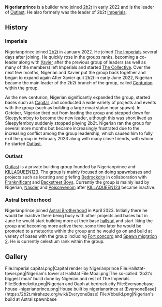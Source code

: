 **Nigerianprince** is a builder who joined [2b2t](https://2b2t.miraheze.org/wiki/2b2t) in early 2022 and is the leader of [Outlast](https://2b2t.miraheze.org/wiki/Outlast). He also formerly was the leader of 2b2t [Imperials](https://2b2t.miraheze.org/wiki/Imperials).

## History
### Imperials
Nigerianprince joined [2b2t](https://2b2t.miraheze.org/wiki/2b2t) in January 2022. He joined [The Imperials](https://2b2t.miraheze.org/wiki/The_Imperials) several days after joining. He quickly rose in the groups ranks, becoming a co-leader along with [Xavier](https://2b2t.miraheze.org/wiki/Xavier) after the previous group of leaders (as well as many of the members) left Imperials and started [The Collective](https://2b2t.miraheze.org/wiki/The_Collective). Over the next few months, Nigerian and Xavier put the group back together and began to expand again After Xavier quit 2b2t in early June 2022, Nigerian became the main leader of the 2b2t branch of the group, called [Centurion](https://2b2t.miraheze.org/wiki/The_Imperials#Server_Ranks) within the group.

As the new centurion, Nigerian significantly expanded the group, started bases such as [Capital](https://2b2t.miraheze.org/wiki/Capital), and conducted a wide variety of projects and events with the group (such as building a large moai statue near spawn). In October, Nigerian tired out from leading the group and stepped down for [Sleepyfemboy](https://2b2t.miraheze.org/wiki/Sleepyfemboy) to become the new leader, although this was short lived as Sleepyfemboy suddenly stopped playing 2b2t. Nigerian ran the group for several more months but became increasingly frustrated due to the increasing conflict among the group leadership, which caused him to fully exit the group in February 2023 along with many close friends, with whom he started [Outlast](https://2b2t.miraheze.org/wiki/Outlast).

### Outlast
[Outlast](https://2b2t.miraheze.org/wiki/Outlast) is a private building group founded by Nigerianprince and [KILLAQUEEN123](https://2b2t.miraheze.org/wiki/KILLAQUEEN123). The group is mainly focused on doing spawnbases and projects such as locating and griefing [Bedrockcity](https://2b2t.miraheze.org/wiki/Bedrockcity) in collaboration with [Franknificant](https://2b2t.miraheze.org/wiki/Franknificant) and [Backstreet Boys](https://2b2t.miraheze.org/wiki/Backstreet_Boys). Currently the group is mainly lead by Nigerian, [Nasder](https://2b2t.miraheze.org/wiki/Nasder) and [Poisonvenom](https://2b2t.miraheze.org/wiki/Poisonvenom) after [KILLAQUEEN123](https://2b2t.miraheze.org/wiki/KILLAQUEEN123) became inactive.

### Astral brotherhood
Nigerianprince joined [Astral Brotherhood](https://2b2t.miraheze.org/wiki/Astral_Brotherhood) in April 2023. Initially there he would be inactive there being busy with other projects and bases but in June he would start building more at their base [hallstat](https://2b2t.miraheze.org/wiki/hallstat) and start liking the group and becoming more active there. some time later he would be promoted to a meteorite within the group and he would go on and build at variety of bases with the group including [Fort concord](https://2b2t.miraheze.org/wiki/Fort_concord) and [Spawn migration 2](https://2b2t.miraheze.org/wiki/Spawn_migration_2). He is currently celestium rank within the group.

## Gallery
<gallery>
File:Imperial capital.png|Capital render by Nigerianprince
File:Hallstat-tower.png|Nigerian's tower at Hallstat
File:Moai.png|The so-called '2b2t's biggest moai' build done by Nigerian and rest of The Imperials
File:Bedrockcity.png|Nigerian and Oaph at bedrock city
File:Everyonebase house -nigerianprince.png|House built by nigerianprince at [EveryoneBase](https://2b2t.miraheze.org/wiki/EveryoneBase)
File:Vbbuild.png|Nigerian's build at Astral spawnbase
</gallery>